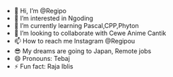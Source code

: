 - 👋 Hi, I’m @Regipo
- 👀 I’m interested in Ngoding 
- 🌱 I’m currently learning Pascal,CPP,Phyton
- 💞️ I’m looking to collaborate with Cewe Anime Cantik
- 📫 How to reach me Instagram @Regipou
- 😎 My dreams are going to Japan, Remote jobs 
- 😄 Pronouns: Tebaj
- ⚡ Fun fact: Raja Iblis

<!---
Regipo/Regipo is a ✨ special ✨ repository because its `README.md` (this file) appears on your GitHub profile.
You can click the Preview link to take a look at your changes.
--->
